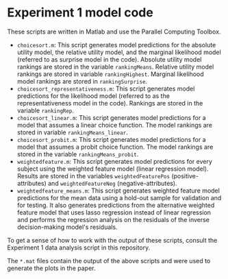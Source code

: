 Experiment 1 model code
=======================

These scripts are written in Matlab and use the Parallel Computing Toolbox.

* `choicesort.m`: This script generates model predictions for the absolute utility model, the relative utility model, and the marginal likelihood model (referred to as surprise model in the code). Absolute utility model rankings are stored in the variable `rankingMeans`. Relative utility model rankings are stored in variable `rankingHighest`. Marginal likelihood model rankings are stored in `rankingSurprise`.
* `choicesort_representativeness.m`: This script generates model predictions for the likelihood model (referred to as the representativeness model in the code). Rankings are stored in the variable `rankingRep`.
* `choicesort_linear.m`: This script generates model predictions for a model that assumes a linear choice function. The model rankings are stored in variable `rankingMeans_linear`.
* `choicesort_probit.m`: This script generates model predictions for a model that assumes a probit choice function. The model rankings are stored in the variable `rankingMeans_probit`.
* `weightedfeature.m`: This script generates model predictions for every subject using the weighted feature model (linear regression model). Results are stored in the variables `weightedFeaturePos` (positive-attributes) and `weightedFeatureNeg` (negative-attributes).
* `weightedfeature_means.m`: This script generates weighted feature model predictions for the mean data using a hold-out sample for validation and for testing. It also generates predictions from the alternative weighted feature model that uses lasso regression instead of linear regression and performs the regression analysis on the residuals of the inverse decision-making model's residuals.

To get a sense of how to work with the output of these scripts, consult the Experiment 1 data analysis script in this repository.

The `*.mat` files contain the output of the above scripts and were used to generate the plots in the paper.